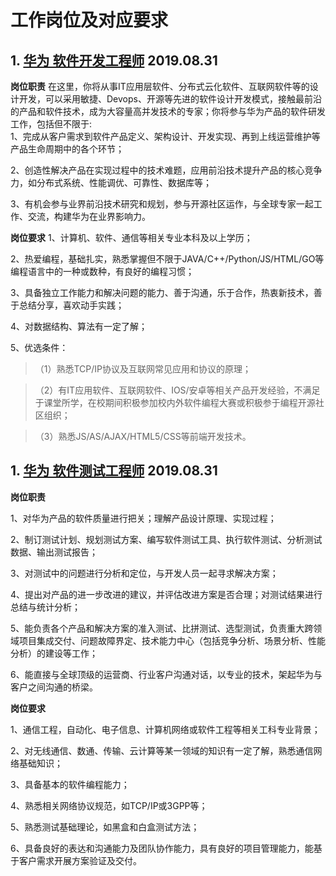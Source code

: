 # 工作岗位及对应要求

## 1. [华为 软件开发工程师](http://career.huawei.com/reccampportal/campus4_index.html#campus4/pages/joblist/jobDetail.html?jobId=96297&d=1566721316359&type=2) 2019.08.31

**岗位职责**
在这里，你将从事IT应用层软件、分布式云化软件、互联网软件等的设计开发，可以采用敏捷、Devops、开源等先进的软件设计开发模式，接触最前沿的产品和软件技术，成为大容量高并发技术的专家；你将参与华为产品的软件研发工作，包括但不限于:  
1、完成从客户需求到软件产品定义、架构设计、开发实现、再到上线运营维护等产品生命周期中的各个环节；

2、创造性解决产品在实现过程中的技术难题，应用前沿技术提升产品的核心竞争力，如分布式系统、性能调优、可靠性、数据库等；

3、有机会参与业界前沿技术研究和规划，参与开源社区运作，与全球专家一起工作、交流，构建华为在业界影响力。

**岗位要求**
1、计算机、软件、通信等相关专业本科及以上学历；

2、热爱编程，基础扎实，熟悉掌握但不限于JAVA/C++/Python/JS/HTML/GO等编程语言中的一种或数种，有良好的编程习惯；

3、具备独立工作能力和解决问题的能力、善于沟通，乐于合作，热衷新技术，善于总结分享，喜欢动手实践；   

4、对数据结构、算法有一定了解；

5、优选条件：
> （1）熟悉TCP/IP协议及互联网常见应用和协议的原理；

> （2）有IT应用软件、互联网软件、IOS/安卓等相关产品开发经验，不满足于课堂所学，在校期间积极参加校内外软件编程大赛或积极参于编程开源社区组织；

> （3）熟悉JS/AS/AJAX/HTML5/CSS等前端开发技术。

## 1. [华为 软件测试工程师](http://career.huawei.com/reccampportal/campus4_index.html#campus4/pages/joblist/jobDetail.html?jobId=96271&d=1566721463184&type=2) 2019.08.31

**岗位职责**

1、对华为产品的软件质量进行把关；理解产品设计原理、实现过程；

2、制订测试计划、规划测试方案、编写软件测试工具、执行软件测试、分析测试数据、输出测试报告；

3、对测试中的问题进行分析和定位，与开发人员一起寻求解决方案；

4、提出对产品的进一步改进的建议，并评估改进方案是否合理；对测试结果进行总结与统计分析；

5、能负责各个产品和解决方案的准入测试、比拼测试、选型测试，负责重大跨领域项目集成交付、问题故障界定、技术能力中心（包括竞争分析、场景分析、性能分析）的建设等工作；

6、能直接与全球顶级的运营商、行业客户沟通对话，以专业的技术，架起华为与客户之间沟通的桥梁。

**岗位要求**

1、通信工程，自动化、电子信息、计算机网络或软件工程等相关工科专业背景；

2、对无线通信、数通、传输、云计算等某一领域的知识有一定了解，熟悉通信网络基础知识；

3、具备基本的软件编程能力；

4、熟悉相关网络协议规范，如TCP/IP或3GPP等；

5、熟悉测试基础理论，如黑盒和白盒测试方法；

6、具备良好的表达和沟通能力及团队协作能力，具有良好的项目管理能力，能基于客户需求开展方案验证及交付。
